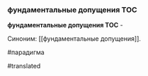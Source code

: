 ### фундаментальные допущения ТОС

**фундаментальные допущения ТОС** -

Синоним: [[фундаментальные допущения]].

#парадигма

#translated
